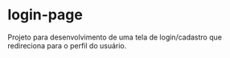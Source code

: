 # login-page
Projeto para desenvolvimento de uma tela de login/cadastro que redireciona para o perfil do usuário.

